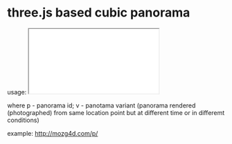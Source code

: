# three.js based cubic panorama

usage: <iframe src="p.htm?p=2&v=3"></iframe>

where p - panorama id; v - panotama variant (panorama rendered (photographed) from same location point but at different time or in differemt conditions)

example: http://mozg4d.com/p/
